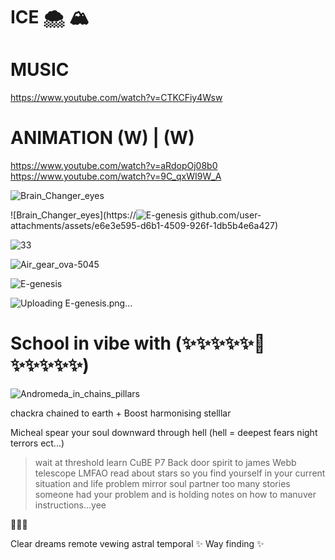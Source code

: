 # ICE 🌨️ 🏔️

# MUSIC 
https://www.youtube.com/watch?v=CTKCFiy4Wsw

# ANIMATION (W) | (W) 
https://www.youtube.com/watch?v=aRdopOj08b0
https://www.youtube.com/watch?v=9C_qxWI9W_A



![Brain_Changer_eyes](https://github.com/user-attachments/assets/de36fc72-6711-4645-b897-ce83b170bf0d)


![Brain_Changer_eyes](https://![E-genesis](https://github.com/user-attachments/assets/498fd533-d624-42fc-a6f6-eb3497bb782b)
github.com/user-attachments/assets/e6e3e595-d6b1-4509-926f-1db5b4e6a427)


![33](https://github.com/user-attachments/assets/dc1b0ee7-af5a-4fb1-a03c-1da55850703a)

![Air_gear_ova-5045](https://github.com/user-attachments/assets/eee8e2e8-8255-4452-b088-05c73f7e70d2)

![E-genesis](https://github.com/user-attachments/assets/0c44dd30-fc18-409f-8a66-017d9e10cf96)


![Uploading E-genesis.png…]()



# School in vibe with (✨✨✨✨✨🦑✨✨✨✨✨) 

![Andromeda_in_chains_pillars](https://github.com/user-attachments/assets/cc88dcde-1a0d-4726-9817-3384340e8c91)

chackra chained to earth + Boost harmonising stelllar 

Micheal spear your soul downward through hell (hell = deepest fears night terrors ect...)
>wait at threshold learn
>CuBE
>P7 Back door spirit to james Webb telescope LMFAO
>read about stars so you find yourself in your current situation and life problem mirror soul partner too many stories someone had your problem and is holding notes on how to manuver instructions...yee

🌌🌌🌌

Clear dreams remote vewing astral temporal 
✨ Way finding ✨
